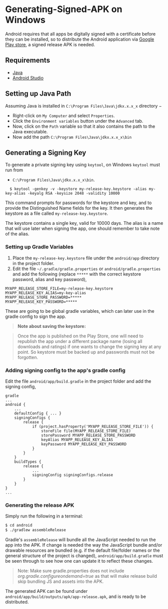 
# Generating-Signed-APK on Windows

Android requires that all apps be digitally signed with a certificate before they can be installed, so to distribute the Android application via [Google Play store](https://play.google.com/store), a signed release APK is needed.

## Requirements
* [Java](http://www.oracle.com/technetwork/java/javase/downloads/jre8-downloads-2133155.html)
* [Android Studio](https://developer.android.com/studio/)

## Setting up Java Path

  Assuming Java is installed in `C:\Program Files\Java\jdkx.x.x_x` directory −
* Right-click on `My Computer` and select `Properties`.
* Click the `Environment variables` button under the `Advanced` tab.
* Now, click on the `Path` variable so that it also contains the path to the Java executable.
* Now add the path `C:\Program Files\Java\jdkx.x.x_x\bin`

## Generating a Signing Key

To generate a private signing key using `keytool`, on Windows `keytool` must run from

* `C:\Program Files\Java\jdkx.x.x_x\bin`. 


```
  $ keytool -genkey -v -keystore my-release-key.keystore -alias my-key-alias -keyalg RSA -keysize 2048 -validity 10000
```

  This command prompts for passwords for the keystore and key, and to provide the Distinguished Name fields for the key. It then generates the keystore as a file called `my-release-key.keystore`.
  
  The keystore contains a single key, valid for 10000 days. The alias is a name that will use later when signing the app, one should remember to take note of the alias.
  
### Setting up Gradle Variables

1. Place the `my-release-key.keystore` file under the `android/app` directory in the project folder.
2. Edit the file `~/.gradle/gradle.properties` or `android/gradle.properties` and add the following (replace `*****` with the correct keystore password, alias and key password),

```
MYAPP_RELEASE_STORE_FILE=my-release-key.keystore
MYAPP_RELEASE_KEY_ALIAS=my-key-alias
MYAPP_RELEASE_STORE_PASSWORD=*****
MYAPP_RELEASE_KEY_PASSWORD=*****
```

These are going to be global gradle variables, which can later use in the gradle config to sign the app.

> **Note about saving the keystore:**

> Once the app is published on the Play Store, one will need to republish the app under a different package name (losing all downloads and ratings) if one wants to change the signing key at any point. So keystore must be backed up and passwords must not be forgotten.


### Adding signing config to the app's gradle config

Edit the file `android/app/build.gradle` in the project folder and add the signing config,

```
gradle
...
android {
    ...
    defaultConfig { ... }
    signingConfigs {
        release {
            if (project.hasProperty('MYAPP_RELEASE_STORE_FILE')) {
                storeFile file(MYAPP_RELEASE_STORE_FILE)
                storePassword MYAPP_RELEASE_STORE_PASSWORD
                keyAlias MYAPP_RELEASE_KEY_ALIAS
                keyPassword MYAPP_RELEASE_KEY_PASSWORD
            }
        }
    }
    buildTypes {
        release {
            ...
            signingConfig signingConfigs.release
        }
    }
}
...
```

### Generating the release APK

Simply run the following in a terminal:

```sh
$ cd android
$ ./gradlew assembleRelease
```

Gradle's `assembleRelease` will bundle all the JavaScript needed to run the app into the APK. If change is needed the way the JavaScript bundle and/or drawable resources are bundled (e.g. if the default file/folder names or the general structure of the project is changed), `android/app/build.gradle` must be seen through to see how one can update it to reflect these changes.

> Note: Make sure gradle.properties does not include _org.gradle.configureondemand=true_ as that will make release build skip bundling JS and assets into the APK.

The generated APK can be found under `android/app/build/outputs/apk/app-release.apk`, and is ready to be distributed.


